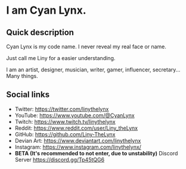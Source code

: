 # I am Cyan Lynx.

## Quick description

Cyan Lynx is my code name. I never reveal my real face or name.

Just call me Liny for a easier understanding.

I am an artist, designer, musician, writer, gamer, influencer, secretary... Many things.

## Social links

- Twitter: https://twitter.com/linythelynx
- YouTube: https://www.youtube.com/@CyanLynx
- Twitch: https://www.twitch.tv/linythelynx
- Reddit: https://www.reddit.com/user/Liny_theLynx
- GitHub: https://github.com/Liny-TheLynx
- Devian Art: https://www.deviantart.com/linythelynx
- Instagram: https://www.instagram.com/linythelynx/
- **BETA (It's recommended to not enter, due to unstability)** Discord Server https://discord.gg/Tp45tQG6 
